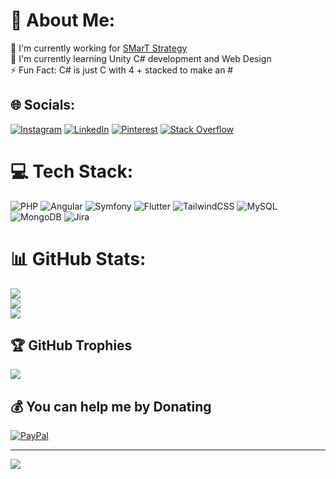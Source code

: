 # 💫 About Me:
💼 I'm currently working for [SMarT Strategy](https://github.com/SMarTStrategy) <br>🌱 I'm currently learning Unity C# development and Web Design<br>⚡ Fun Fact: C# is just C with 4 + stacked to make an #

## 🌐 Socials:
[![Instagram](https://img.shields.io/badge/Instagram-%23E4405F.svg?logo=Instagram&logoColor=white)](https://instagram.com/_simonesechi) [![LinkedIn](https://img.shields.io/badge/LinkedIn-%230077B5.svg?logo=linkedin&logoColor=white)](https://linkedin.com/in/simone-sechi-bg) [![Pinterest](https://img.shields.io/badge/Pinterest-%23E60023.svg?logo=Pinterest&logoColor=white)](https://pinterest.com/zzAIMoo) [![Stack Overflow](https://img.shields.io/badge/-Stackoverflow-FE7A16?logo=stack-overflow&logoColor=white)](https://stackoverflow.com/users/11486454) 

# 💻 Tech Stack:
![PHP](https://img.shields.io/badge/php-%23777BB4.svg?style=for-the-badge&logo=php&logoColor=white) ![Angular](https://img.shields.io/badge/angular-%23DD0031.svg?style=for-the-badge&logo=angular&logoColor=white) ![Symfony](https://img.shields.io/badge/symfony-%23000000.svg?style=for-the-badge&logo=symfony&logoColor=white) ![Flutter](https://img.shields.io/badge/Flutter-%2302569B.svg?style=for-the-badge&logo=Flutter&logoColor=white) ![TailwindCSS](https://img.shields.io/badge/tailwindcss-%2338B2AC.svg?style=for-the-badge&logo=tailwind-css&logoColor=white) ![MySQL](https://img.shields.io/badge/mysql-%2300f.svg?style=for-the-badge&logo=mysql&logoColor=white) ![MongoDB](https://img.shields.io/badge/MongoDB-%234ea94b.svg?style=for-the-badge&logo=mongodb&logoColor=white) ![Jira](https://img.shields.io/badge/jira-%230A0FFF.svg?style=for-the-badge&logo=jira&logoColor=white)

# 📊 GitHub Stats:
![](https://github-readme-stats.vercel.app/api?username=zzAIMoo&theme=shades-of-purple&hide_border=false&include_all_commits=false&count_private=true)<br/>
![](https://github-readme-streak-stats.herokuapp.com/?user=zzAIMoo&theme=shades-of-purple&hide_border=false)<br/>
![](https://github-readme-stats.vercel.app/api/top-langs/?username=zzAIMoo&theme=shades-of-purple&hide_border=false&include_all_commits=false&count_private=true&layout=compact)

## 🏆 GitHub Trophies
![](https://github-profile-trophy.vercel.app/?username=zzAIMoo&theme=tokyonight&no-frame=false&no-bg=false&margin-w=4)


## 💰 You can help me by Donating
[![PayPal](https://img.shields.io/badge/PayPal-00457C?style=for-the-badge&logo=paypal&logoColor=white)](https://paypal.me/ssimonesechii) 

---
[![](https://visitcount.itsvg.in/api?id=zzAIMoo&icon=5&color=6)](https://visitcount.itsvg.in)

  
